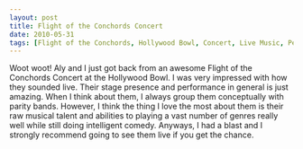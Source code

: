```yaml
---
layout: post
title: Flight of the Conchords Concert
date: 2010-05-31
tags: [Flight of the Conchords, Hollywood Bowl, Concert, Live Music, Personal]
---
```

Woot woot! Aly and I just got back from an awesome Flight of the Conchords
Concert at the Hollywood Bowl. I was very impressed with how they sounded live.
Their stage presence and performance in general is just amazing. When I think
about them, I always group them conceptually with parity bands. However, I
think the thing I love the most about them is their raw musical talent and
abilities to playing a vast number of genres really well while still doing
intelligent comedy. Anyways, I had a blast and I strongly recommend going to
see them live if you get the chance.
